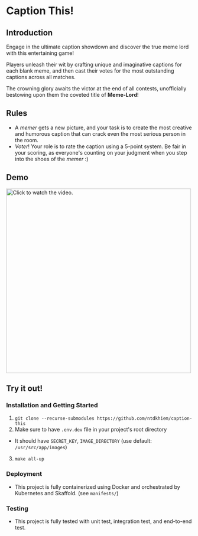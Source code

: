 # Caption This!

## Introduction
Engage in the ultimate caption showdown and discover the true meme lord with this entertaining game!

Players unleash their wit by crafting unique and imaginative captions for each blank meme, and then cast their votes for the most outstanding captions across all matches.

The crowning glory awaits the victor at the end of all contests, unofficially bestowing upon them the coveted title of **Meme-Lord**!

## Rules
- A _memer_ gets a new picture, and your task is to create the most creative and humorous caption that can crack even the most serious person in the room.
- _Voter_! Your role is to rate the caption using a 5-point system. Be fair in your scoring, as everyone's counting on your judgment when you step into the shoes of the _memer_ :)

## Demo

<a href="https://drive.google.com/file/d/1OTQgFsREk5B-b6GyxswJK9pVIPTMDrFb/view?usp=sharing"><img src="https://drive.google.com/uc?export=view&id=15DqbXiJHe24HmJ50IHHZNIVahs5cpqKt" style="width: 500px; max-width: 100%; height: auto" title="Click to watch the video." /></a>

## Try it out!

### Installation and Getting Started
1. `git clone --recurse-submodules https://github.com/ntdkhiem/caption-this`
2. Make sure to have `.env.dev` file in your project's root directory
- It should have `SECRET_KEY`, `IMAGE_DIRECTORY` (use default: `/usr/src/app/images`)
3. `make all-up`

### Deployment
- This project is fully containerized using Docker and orchestrated by Kubernetes and Skaffold. (see `manifests/`)

### Testing
- This project is fully tested with unit test, integration test, and end-to-end test.
